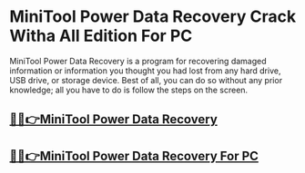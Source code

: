 # MiniTool Power Data Recovery Crack Witha All Edition For PC


MiniTool Power Data Recovery is a program for recovering damaged information or information you thought you had lost from any hard drive, USB drive, or storage device. Best of all, you can do so without any prior knowledge; all you have to do is follow the steps on the screen.


## [🚀🎉👉MiniTool Power Data Recovery](https://fullsetup.pro/dl/)


## [🚀🎉👉MiniTool Power Data Recovery For PC](https://fullsetup.pro/dl/)
